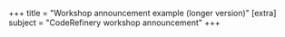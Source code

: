 +++
title = "Workshop announcement example (longer version)"
[extra]
subject = "CodeRefinery workshop announcement"
+++



